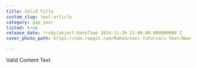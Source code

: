 ```yaml
---
title: Valid Title
custom_slug: test-article
category: gap_year
listed: true
release_date: !ruby/object:DateTime 2014-11-20 11:00:00.000000000 Z
cover_photo_path: https://cdn.rawgit.com/MakeSchool-Tutorials-Test/News_Tests/6a6a685dcdc479a463a3fd3180ebc7e4d2996c1a/58c3e3f4-15be-4318-b1f5-7b06a6207527/cover_photo.jpeg

---
```

Valid Content Text